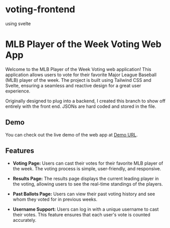 # voting-frontend
using svelte
# MLB Player of the Week Voting Web App



Welcome to the MLB Player of the Week Voting web application! This application allows users to vote for their favorite Major League Baseball (MLB) player of the week. The project is built using Tailwind CSS and Svelte, ensuring a seamless and reactive design for a great user experience.


Originally designed to plug into a backend, I created this branch to show off entirely with the front end. JSONs are hard coded and stored in the file.

## Demo

You can check out the live demo of the web app at [Demo URL](https://elegant-fairy-68cd3b.netlify.app/).

## Features

- **Voting Page:** Users can cast their votes for their favorite MLB player of the week. The voting process is simple, user-friendly, and responsive.

- **Results Page:** The results page displays the current leading player in the voting, allowing users to see the real-time standings of the players.

- **Past Ballots Page:** Users can view their past voting history and see whom they voted for in previous weeks.

- **Username Support:** Users can log in with a unique username to cast their votes. This feature ensures that each user's vote is counted accurately.


